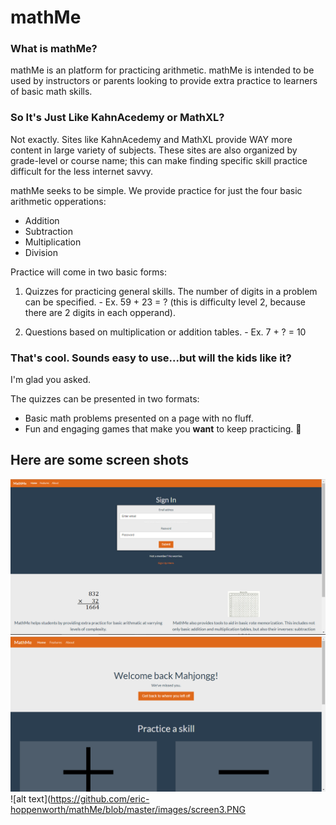 # mathMe

### What is mathMe?
   mathMe is an platform for practicing arithmetic.
   mathMe is intended to be used by instructors or parents looking to provide extra practice to learners of basic math skills.
   
### So It's Just Like KahnAcedemy or MathXL?

  Not exactly.  Sites like KahnAcedemy and MathXL provide WAY more content in large variety of subjects.  These sites are also organized by grade-level or course name; this can make finding specific skill practice difficult for the less internet savvy.
  
  mathMe seeks to be simple.  We provide practice for just the four basic arithmetic opperations:  
* Addition
* Subtraction
* Multiplication
* Division

Practice will come in two basic forms:
  1. Quizzes for practicing general skills.  The number of digits in a problem can be specified.
    - Ex.  59 + 23 = ? (this is difficulty level 2, because there are 2 digits in each opperand).
    
  2. Questions based on multiplication or addition tables.
    - Ex. 7 + ? = 10

### That's cool.  Sounds easy to use...but will the kids like it?

  I'm glad you asked.
  
  The quizzes can be presented in two formats:
  * Basic math problems presented on a page with no fluff.
  * Fun and engaging games that make you **want** to keep practicing. :tomato:


## Here are some screen shots

![alt text](https://github.com/eric-hoppenworth/mathMe/blob/master/images/screen1.PNG)
![alt text](https://github.com/eric-hoppenworth/mathMe/blob/master/images/screen2.PNG)
![alt text](https://github.com/eric-hoppenworth/mathMe/blob/master/images/screen3.PNG